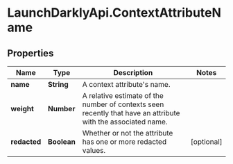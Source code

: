 # LaunchDarklyApi.ContextAttributeName

## Properties

Name | Type | Description | Notes
------------ | ------------- | ------------- | -------------
**name** | **String** | A context attribute&#39;s name. | 
**weight** | **Number** | A relative estimate of the number of contexts seen recently that have an attribute with the associated name. | 
**redacted** | **Boolean** | Whether or not the attribute has one or more redacted values. | [optional] 


